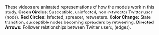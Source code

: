 These videos are animated representations of how the models work in this study.
**Green Circles:** Susceptible, uninfected, non-retweeter Twitter user (node).
**Red Circles:** Infected, spreader, retweeters.
**Color Change:** State transition, susceptible nodes becoming spreaders by retweeting.
**Directed Arrows:** Follower relationships between Twitter users, (edges).